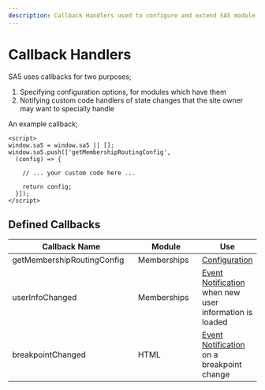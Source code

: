```yaml
---
description: Callback Handlers used to configure and extend SA5 module functionality.
---
```


# Callback Handlers

SA5 uses callbacks for two purposes;

1. Specifying configuration options, for modules which have them&#x20;
2. Notifying custom code handlers of state changes that the site owner may want to specially handle&#x20;

An example callback;&#x20;

```
<script>
window.sa5 = window.sa5 || [];
window.sa5.push(['getMembershipRoutingConfig', 
  (config) => {
  
    // ... your custom code here ... 

    return config;
  }]); 
</script>
```

## Defined Callbacks

<table><thead><tr><th width="284.3333333333333">Callback Name</th><th width="153">Module</th><th>Use</th></tr></thead><tbody><tr><td>getMembershipRoutingConfig</td><td>Memberships</td><td><a href="../../sa5-user-accounts/advanced-log-in-and-sign-up-flow.md">Configuration</a></td></tr><tr><td>userInfoChanged</td><td>Memberships</td><td><a href="../../webflow-membership/get-logged-in-user-info/">Event Notification</a> when new user information is loaded</td></tr><tr><td>breakpointChanged</td><td>HTML</td><td><a href="../../sa5-html/breakpoints.md">Event Notification</a> on a breakpoint change</td></tr></tbody></table>
